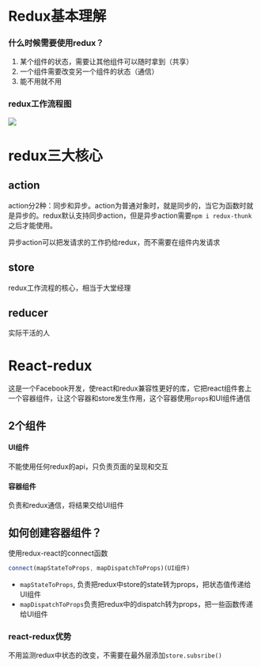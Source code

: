 # Redux基本理解

### 什么时候需要使用redux？

1. 某个组件的状态，需要让其他组件可以随时拿到（共享）
2. 一个组件需要改变另一个组件的状态（通信）
3. 能不用就不用

### redux工作流程图

![](D:\学习\react\learn-redux\img\redux工作流程.jpg)



# redux三大核心

## action

action分2种：同步和异步。action为普通对象时，就是同步的，当它为函数时就是异步的。redux默认支持同步action，但是异步action需要`npm i redux-thunk`之后才能使用。

异步action可以把发请求的工作扔给redux，而不需要在组件内发请求

## store

redux工作流程的核心，相当于大堂经理

## reducer

实际干活的人



# React-redux

这是一个Facebook开发，使react和redux兼容性更好的库，它把react组件套上一个容器组件，让这个容器和store发生作用，这个容器使用`props`和UI组件通信

## 2个组件

#### UI组件

不能使用任何redux的api，只负责页面的呈现和交互

#### 容器组件

负责和redux通信，将结果交给UI组件



## 如何创建容器组件？

使用redux-react的connect函数

```js
connect(mapStateToProps, mapDispatchToProps)(UI组件)
```

- `mapStateToProps`, 负责把redux中store的state转为props，把状态值传递给UI组件
- `mapDispatchToProps`负责把redux中的dispatch转为props，把一些函数传递给UI组件



### react-redux优势

不用监测redux中状态的改变，不需要在最外层添加`store.subsribe()`
